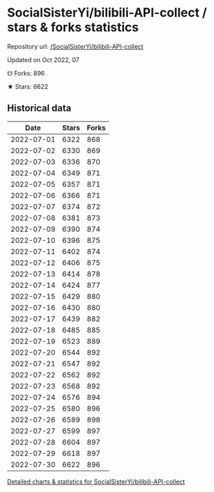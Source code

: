 # SocialSisterYi/bilibili-API-collect / stars & forks statistics

Repository url: [/SocialSisterYi/bilibili-API-collect](https://github.com/SocialSisterYi/bilibili-API-collect)

Updated on Oct 2022, 07

☋ Forks: 896

★ Stars: 6622

## Historical data
| Date | Stars | Forks |
|------|-------|-------|
| 2022-07-01 | 6322 | 868 | 
| 2022-07-02 | 6330 | 869 | 
| 2022-07-03 | 6336 | 870 | 
| 2022-07-04 | 6349 | 871 | 
| 2022-07-05 | 6357 | 871 | 
| 2022-07-06 | 6366 | 871 | 
| 2022-07-07 | 6374 | 872 | 
| 2022-07-08 | 6381 | 873 | 
| 2022-07-09 | 6390 | 874 | 
| 2022-07-10 | 6396 | 875 | 
| 2022-07-11 | 6402 | 874 | 
| 2022-07-12 | 6406 | 875 | 
| 2022-07-13 | 6414 | 878 | 
| 2022-07-14 | 6424 | 877 | 
| 2022-07-15 | 6429 | 880 | 
| 2022-07-16 | 6430 | 880 | 
| 2022-07-17 | 6439 | 882 | 
| 2022-07-18 | 6485 | 885 | 
| 2022-07-19 | 6523 | 889 | 
| 2022-07-20 | 6544 | 892 | 
| 2022-07-21 | 6547 | 892 | 
| 2022-07-22 | 6562 | 892 | 
| 2022-07-23 | 6568 | 892 | 
| 2022-07-24 | 6576 | 894 | 
| 2022-07-25 | 6580 | 896 | 
| 2022-07-26 | 6589 | 898 | 
| 2022-07-27 | 6599 | 897 | 
| 2022-07-28 | 6604 | 897 | 
| 2022-07-29 | 6618 | 897 | 
| 2022-07-30 | 6622 | 896 | 


[Detailed charts & statistics for SocialSisterYi/bilibili-API-collect](https://reviewgithub.com/rep/SocialSisterYi/bilibili-API-collect)
